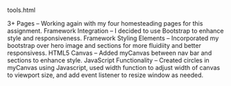 tools.html

3+ Pages – Working again with my four homesteading pages for this assignment.
Framework Integration – I decided to use Bootstrap to enhance style and responsiveness. 
Framework Styling Elements – Incorporated my bootstrap over hero image and sections for more fluidiity and better responsivess. 
HTML5 Canvas – Added myCanvas between nav bar and sections to enhance style.
JavaScript Functionality – Created circles in myCanvas using Javascript, used width function to adjust width of canvas to viewport size, and add event listener to resize window as needed. 
